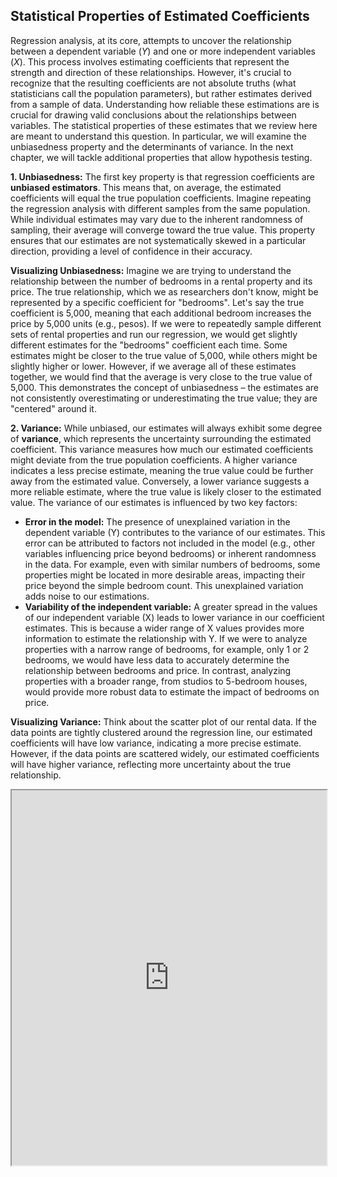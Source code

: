 ## Statistical Properties of Estimated Coefficients

Regression analysis, at its core, attempts to uncover the relationship between a dependent variable ($Y$) and one or more independent variables ($X$). This process involves estimating coefficients that represent the strength and direction of these relationships. However, it's crucial to recognize that the resulting coefficients are not absolute truths (what statisticians call the population parameters), but rather estimates derived from a sample of data. Understanding how reliable these estimations are is crucial for drawing valid conclusions about the relationships between variables. The statistical properties of these estimates that we review here are meant to understand this question. In particular, we will examine the unbiasedness property and the determinants of variance. In the next chapter, we will tackle additional properties that allow hypothesis testing. 


**1. Unbiasedness:** The first key property is that regression coefficients are **unbiased estimators**. This means that, on average, the estimated coefficients will equal the true population coefficients. Imagine repeating the regression analysis with different samples from the same population. While individual estimates may vary due to the inherent randomness of sampling, their average will converge toward the true value. This property ensures that our estimates are not systematically skewed in a particular direction, providing a level of confidence in their accuracy.

**Visualizing Unbiasedness:** Imagine we are trying to understand the relationship between the number of bedrooms in a rental property and its price. The true relationship, which we as researchers don't know, might be represented by a specific coefficient for "bedrooms". Let's say the true coefficient is 5,000, meaning that each additional bedroom increases the price by 5,000 units (e.g., pesos). If we were to repeatedly sample different sets of rental properties and run our regression, we would get slightly different estimates for the "bedrooms" coefficient each time. Some estimates might be closer to the true value of 5,000, while others might be slightly higher or lower. However, if we average all of these estimates together, we would find that the average is very close to the true value of 5,000. This demonstrates the concept of unbiasedness – the estimates are not consistently overestimating or underestimating the true value; they are "centered" around it.

**2. Variance:** While unbiased, our estimates will always exhibit some degree of **variance**, which represents the uncertainty surrounding the estimated coefficient. This variance measures how much our estimated coefficients might deviate from the true population coefficients. A higher variance indicates a less precise estimate, meaning the true value could be further away from the estimated value. Conversely, a lower variance suggests a more reliable estimate, where the true value is likely closer to the estimated value. The variance of our estimates is influenced by two key factors:

- **Error in the model:** The presence of unexplained variation in the dependent variable (Y) contributes to the variance of our estimates. This error can be attributed to factors not included in the model (e.g., other variables influencing price beyond bedrooms) or inherent randomness in the data. For example, even with similar numbers of bedrooms, some properties might be located in more desirable areas, impacting their price beyond the simple bedroom count. This unexplained variation adds noise to our estimations.
- **Variability of the independent variable:** A greater spread in the values of our independent variable (X) leads to lower variance in our coefficient estimates. This is because a wider range of X values provides more information to estimate the relationship with Y. If we were to analyze properties with a narrow range of bedrooms, for example, only 1 or 2 bedrooms, we would have less data to accurately determine the relationship between bedrooms and price. In contrast, analyzing properties with a broader range, from studios to 5-bedroom houses, would provide more robust data to estimate the impact of bedrooms on price.

**Visualizing Variance:** Think about the scatter plot of our rental data. If the data points are tightly clustered around the regression line, our estimated coefficients will have low variance, indicating a more precise estimate. However, if the data points are scattered widely, our estimated coefficients will have higher variance, reflecting more uncertainty about the true relationship.



<iframe src="https://www.simuecon.com/unbiasedness/" width="100%" height="600px">
</iframe>
